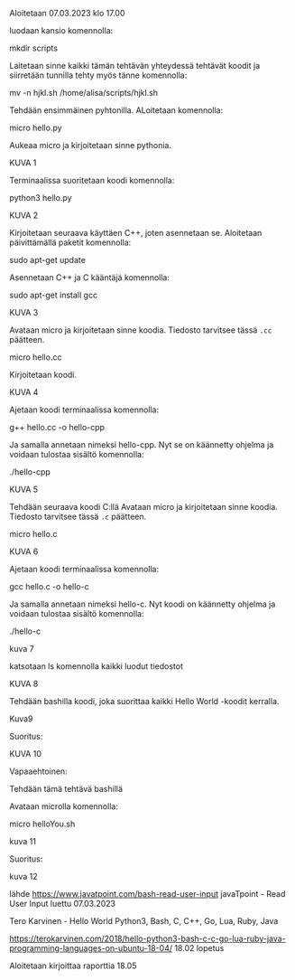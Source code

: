 Aloitetaan 07.03.2023 klo 17.00

luodaan kansio komennolla:

mkdir scripts

Laitetaan sinne kaikki tämän tehtävän yhteydessä tehtävät koodit ja siirretään tunnilla tehty myös tänne komennolla:

mv -n hjkl.sh /home/alisa/scripts/hjkl.sh

Tehdään ensimmäinen pyhtonilla. ALoitetaan komennolla:

micro hello.py

Aukeaa micro ja kirjoitetaan sinne pythonia.

KUVA 1

Terminaalissa suoritetaan koodi komennolla:

python3 hello.py

KUVA 2

Kirjoitetaan seuraava käyttäen C++, joten asennetaan se. Aloitetaan päivittämällä paketit komennolla:

sudo apt-get update

Asennetaan C++ ja C kääntäjä komennolla:

sudo apt-get install gcc

KUVA 3

Avataan micro ja kirjoitetaan sinne koodia. Tiedosto tarvitsee tässä `.cc` päätteen.

micro hello.cc

Kirjoitetaan koodi.

KUVA 4

Ajetaan koodi terminaalissa komennolla:

g++ hello.cc -o hello-cpp

Ja samalla annetaan nimeksi hello-cpp. Nyt se on käännetty ohjelma ja voidaan tulostaa sisältö komennolla:

./hello-cpp

KUVA 5

Tehdään seuraava koodi C:llä
Avataan micro ja kirjoitetaan sinne koodia. Tiedosto tarvitsee tässä `.c` päätteen.

micro hello.c

KUVA 6

Ajetaan koodi terminaalissa komennolla:

gcc hello.c -o hello-c

Ja samalla annetaan nimeksi hello-c. Nyt koodi on käännetty ohjelma ja voidaan tulostaa sisältö komennolla:

./hello-c

kuva 7

katsotaan ls komennolla kaikki luodut tiedostot

KUVA 8

Tehdään bashilla koodi, joka suorittaa kaikki Hello World -koodit kerralla.

Kuva9

Suoritus:

KUVA 10


Vapaaehtoinen:

Tehdään tämä tehtävä bashillä

Avataan microlla komennolla:

micro helloYou.sh

kuva 11

Suoritus:

kuva 12

lähde https://www.javatpoint.com/bash-read-user-input
javaTpoint - Read User Input
luettu 07.03.2023

Tero Karvinen - Hello World Python3, Bash, C, C++, Go, Lua, Ruby, Java

https://terokarvinen.com/2018/hello-python3-bash-c-c-go-lua-ruby-java-programming-languages-on-ubuntu-18-04/
18.02 lopetus

Aloitetaan kirjoittaa raporttia 18.05
